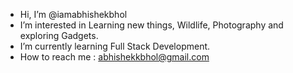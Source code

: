 - Hi, I’m @iamabhishekbhol
- I’m interested in Learning new things, Wildlife, Photography and exploring Gadgets.
- I’m currently learning Full Stack Development.
- How to reach me : abhishekkbhol@gmail.com

<!---
iamabhishekbhol/iamabhishekbhol is a ✨ special ✨ repository because its `README.md` (this file) appears on your GitHub profile.
You can click the Preview link to take a look at your changes.
--->
